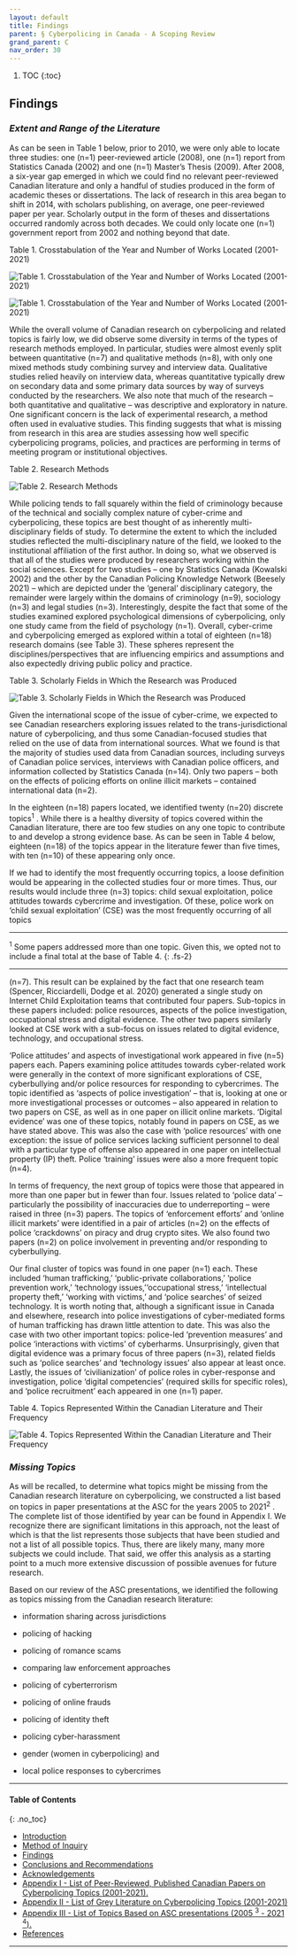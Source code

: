 ```yaml
---
layout: default
title: Findings
parent: § Cyberpolicing in Canada - A Scoping Review
grand_parent: C 
nav_order: 30 
---
```

<style>
.dont-break-out {
  /* These are technically the same, but use both */
  overflow-wrap: break-word;
  word-wrap: break-word;

     -ms-word-break: break-all;
  /* This is the dangerous one in WebKit, as it breaks things wherever */
  word-break: break-all;
  /* Instead use this non-standard one: */
  word-break: break-word;
}

.youtube-container {
    position: relative;
    width: 100%;
    height: 0;
    padding-bottom: 56.25%;
}
.youtube-video {
    position: absolute;
    top: 0;
    left: 0;
    width: 100%;
    height: 100%;
}

</style>

<div class="dont-break-out" markdown="1">

1. TOC
{:toc}

## Findings
### *Extent and Range of the Literature*
As can be seen in Table 1 below, prior to 2010, we were only able to locate three studies: one (n=1) peer-reviewed article (2008), one (n=1) report from Statistics Canada (2002) and one (n=1) Master’s Thesis (2009). After 2008, a six-year gap emerged in which we could find no relevant peer-reviewed Canadian literature and only a handful of studies produced in the form of academic theses or dissertations. The lack of research in this area began to shift in 2014, with scholars publishing, on average, one peer-reviewed paper per year. Scholarly output in the form of theses and dissertations occurred randomly across both decades. We could only locate one (n=1) government report from 2002 and nothing beyond that date.

Table 1. Crosstabulation of the Year and Number of Works Located (2001-2021)

![Table 1. Crosstabulation of the Year and Number of Works Located (2001-2021)](https://statics.bsafes.com/images/papers/Cyberpolicing-in-Canada-A-Scoping-Review-table-1-1.png)

![Table 1. Crosstabulation of the Year and Number of Works Located (2001-2021)](https://statics.bsafes.com/images/papers/Cyberpolicing-in-Canada-A-Scoping-Review-table-1-2.png)


While the overall volume of Canadian research on cyberpolicing and related topics is fairly low, we did observe some diversity in terms of the types of research methods employed. In particular, studies were almost evenly split between quantitative (n=7) and qualitative methods (n=8), with only one mixed methods study combining survey and interview data. Qualitative studies relied heavily on interview data, whereas quantitative typically drew on secondary data and some primary data sources by way of surveys conducted by the researchers. We also note that much of the research – both quantitative and qualitative – was descriptive and exploratory in nature. One significant concern is the lack of experimental research, a method often used in evaluative studies. This finding suggests that what is missing from research in this area are studies assessing how well specific cyberpolicing programs, policies, and practices are performing in terms of meeting program or institutional objectives.

Table 2. Research Methods

![Table 2. Research Methods](https://statics.bsafes.com/images/papers/Cyberpolicing-in-Canada-A-Scoping-Review-table-2.png)

While policing tends to fall squarely within the field of criminology because of the technical and socially complex nature of cyber-crime and cyberpolicing, these topics are best thought of as inherently multi-disciplinary fields of study. To determine the extent to which the included studies reflected the multi-disciplinary nature of the field, we looked to the institutional affiliation of the first author. In doing so, what we observed is that all of the studies were produced by researchers working within the social sciences. Except for two studies – one by Statistics Canada (Kowalski 2002) and the other by the Canadian Policing Knowledge Network (Beesely 2021) – which are depicted under the ‘general’ disciplinary category, the remainder were largely within the domains of criminology (n=9), sociology (n=3) and legal studies (n=3). Interestingly, despite the fact that some of the studies examined explored psychological dimensions of cyberpolicing, only one study came from the field of psychology (n=1). Overall, cyber-crime and cyberpolicing emerged as explored within a total of eighteen (n=18) research domains (see Table 3). These spheres represent the disciplines/perspectives that are influencing empirics and assumptions and also expectedly driving public policy and practice.

Table 3. Scholarly Fields in Which the Research was Produced

![Table 3. Scholarly Fields in Which the Research was Produced](https://statics.bsafes.com/images/papers/Cyberpolicing-in-Canada-A-Scoping-Review-table-3.png)

Given the international scope of the issue of cyber-crime, we expected to see Canadian researchers exploring issues related to the trans-jurisdictional nature of cyberpolicing, and thus some Canadian-focused studies that relied on the use of data from international sources. What we found is that the majority of studies used data from Canadian sources, including surveys of Canadian police services, interviews with Canadian police officers, and information collected by Statistics Canada (n=14). Only two papers – both on the effects of policing efforts on online illicit markets – contained international data (n=2).

In the eighteen (n=18) papers located, we identified twenty (n=20) discrete topics<sup>1</sup> . While there is a healthy diversity of topics covered within the Canadian literature, there are too few studies on any one topic to contribute to and develop a strong evidence base. As can be seen in Table 4 below, eighteen (n=18) of the topics appear in the literature fewer than five times, with ten (n=10) of these appearing only once.

If we had to identify the most frequently occurring topics, a loose definition would be appearing in the collected studies four or more times. Thus, our results would include three (n=3) topics: child sexual exploitation, police attitudes towards cybercrime and investigation. Of these, police work on ‘child sexual exploitation’ (CSE) was the most frequently occurring of all topics

***
<sup>1</sup> Some papers addressed more than one topic. Given this, we opted not to include a final total at the base of Table 4.
{: .fs-2}
***

(n=7). This result can be explained by the fact that one research team (Spencer, Ricciardelli, Dodge et al. 2020) generated a single study on Internet Child Exploitation teams that contributed four papers. Sub-topics in these papers included: police resources, aspects of the police investigation, occupational stress and digital evidence. The other two papers similarly looked at CSE work with a sub-focus on issues related to digital evidence, technology, and occupational stress.

‘Police attitudes’ and aspects of investigational work appeared in five (n=5) papers each. Papers examining police attitudes towards cyber-related work were generally in the context of more significant explorations of CSE, cyberbullying and/or police resources for responding to cybercrimes. The topic identified as ‘aspects of police investigation’ – that is, looking at one or more investigational processes or outcomes – also appeared in relation to two papers on CSE, as well as in one paper on illicit online markets. ‘Digital evidence’ was one of these topics, notably found in papers on CSE, as we have stated above. This was also the case with ‘police resources’ with one exception: the issue of police services lacking sufficient personnel to deal with a particular type of offense also appeared in one paper on intellectual property (IP) theft. Police ‘training’ issues were also a more frequent topic (n=4).

In terms of frequency, the next group of topics were those that appeared in more than one paper but in fewer than four. Issues related to ‘police data’ – particularly the possibility of inaccuracies due to underreporting – were raised in three (n=3) papers. The topics of ‘enforcement efforts’ and ‘online illicit markets’ were identified in a pair of articles (n=2) on the effects of police ‘crackdowns’ on piracy and drug crypto sites. We also found two papers (n=2) on police involvement in preventing and/or responding to cyberbullying.

Our final cluster of topics was found in one paper (n=1) each. These included ‘human trafficking,’ ‘public-private collaborations,’ ‘police prevention work,’ ‘technology issues,’‘occupational stress,’ ‘intellectual property theft,’ ‘working with victims,’ and ‘police searches’ of seized technology. It is worth noting that, although a significant issue in Canada and elsewhere, research into police investigations of cyber-mediated forms of human trafficking has drawn little attention to date. This was also the case with two other important topics: police-led ‘prevention measures’ and police ‘interactions with victims’ of cyberharms. Unsurprisingly, given that digital evidence was a primary focus of three papers (n=3), related fields such as ‘police searches’ and ‘technology issues’ also appear at least once. Lastly, the issues of ‘civilianization’ of police roles in cyber-response and investigation, police ‘digital competencies’ (required skills for specific roles), and ‘police recruitment’ each appeared in one (n=1) paper.

Table 4. Topics Represented Within the Canadian Literature and Their Frequency

![Table 4. Topics Represented Within the Canadian Literature and Their Frequency](https://statics.bsafes.com/images/papers/Cyberpolicing-in-Canada-A-Scoping-Review-table-4.png)

### *Missing Topics*

As will be recalled, to determine what topics might be missing from the Canadian research literature on cyberpolicing, we constructed a list based on topics in paper presentations at the ASC for the years 2005 to 2021<sup>2</sup> . The complete list of those identified by year can be found in Appendix I. We recognize there are significant limitations in this approach, not the least of which is that the list represents those subjects that have been studied and not a list of all possible topics. Thus, there are likely many, many more subjects we could include. That said, we offer this analysis as a starting point to a much more extensive discussion of possible avenues for future research.

Based on our review of the ASC presentations, we identified the following as topics missing from the Canadian research literature:

- information sharing across jurisdictions

- policing of hacking

- policing of romance scams

- comparing law enforcement approaches

- policing of cyberterrorism

- policing of online frauds

- policing of identity theft

- policing cyber-harassment

- gender (women in cyberpolicing) and

- local police responses to cybercrimes

***

#### Table of Contents
{: .no_toc}

<ul><li> <a href="/docs/C/Cyberpolicing-in-Canada-A-Scoping-Review-1/">Introduction</a></li><li> <a href="/docs/C/Cyberpolicing-in-Canada-A-Scoping-Review-2/">Method of Inquiry</a></li><li> <a href="/docs/C/Cyberpolicing-in-Canada-A-Scoping-Review-3/">Findings</a></li><li> <a href="/docs/C/Cyberpolicing-in-Canada-A-Scoping-Review-4/">Conclusions and Recommendations</a></li><li> <a href="/docs/C/Cyberpolicing-in-Canada-A-Scoping-Review-5/">Acknowledgements</a></li><li> <a href="/docs/C/Cyberpolicing-in-Canada-A-Scoping-Review-6/">Appendix I - List of Peer-Reviewed, Published Canadian Papers on Cyberpolicing Topics (2001-2021).</a></li><li> <a href="/docs/C/Cyberpolicing-in-Canada-A-Scoping-Review-7/">Appendix II - List of Grey Literature on Cyberpolicing Topics (2001-2021)</a></li><li> <a href="/docs/C/Cyberpolicing-in-Canada-A-Scoping-Review-8/">Appendix III - List of Topics Based on ASC presentations (2005 <sup>3</sup> - 2021 <sup>4</sup>).</a></li><li> <a href="/docs/C/Cyberpolicing-in-Canada-A-Scoping-Review-9/">References</a></li></ul>

***

</div>
